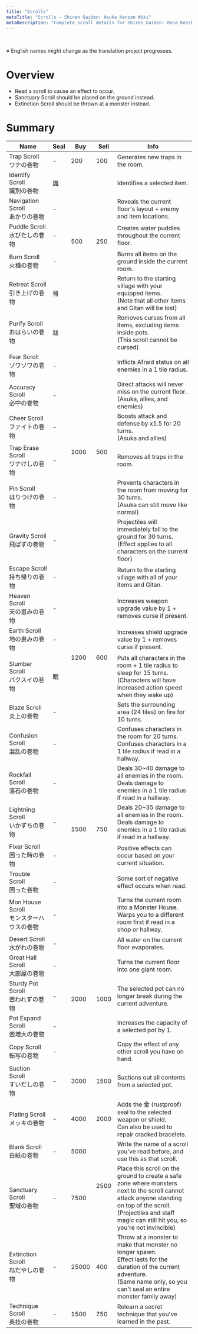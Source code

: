 ```yaml
---
title: "Scrolls"
metaTitle: "Scrolls - Shiren Gaiden: Asuka Kenzan Wiki"
metaDescription: "Complete scroll details for Shiren Gaiden: Onna Kenshi Asuka Kenzan!"
---
```


<br/>

<span class="redText">※ English names might change as the translation project progresses.</span>

# Overview

- Read a scroll to cause an effect to occur.
- Sanctuary Scroll should be placed on the ground instead.
- Extinction Scroll should be thrown at a monster instead.

# Summary

<table class="itemListCentered">
  <thead>
    <tr>
      <th>Name</th>
      <th>Seal</th>
      <th>Buy</th>
      <th>Sell</th>
      <th>Info</th>
    </tr>
  </thead>
  <tbody>
    <tr>
      <td class="highlightYellow">Trap Scroll<br/>ワナの巻物</td>
      <td>-</td>
      <td>200</td>
      <td>100</td>
      <td class="leftText">Generates new traps in the room.</td>
    </tr>
    <tr>
      <td class="highlightYellow">Identify Scroll<br/>識別の巻物</td>
      <td>識</td>
      <td rowspan="5">500</td>
      <td rowspan="5">250</td>
      <td class="leftText">Identifies a selected item.</td>
    </tr>
    <tr>
      <td class="highlightYellow">Navigation Scroll<br/>あかりの巻物</td>
      <td>-</td>
      <td class="leftText">Reveals the current floor's layout + enemy and item locations.</td>
    </tr>
    <tr>
      <td class="highlightYellow">Puddle Scroll<br/>水びたしの巻物</td>
      <td>-</td>
      <td class="leftText">Creates water puddles throughout the current floor.</td>
    </tr>
    <tr>
      <td class="highlightYellow">Burn Scroll<br/>火種の巻物</td>
      <td>-</td>
      <td class="leftText">Burns all items on the ground inside the current room.</td>
    </tr>
    <tr>
      <td class="highlightYellow">Retreat Scroll<br/>引き上げの巻物</td>
      <td>帰</td>
      <td class="leftText">Return to the starting village with your equipped items.<br/>(Note that all other items and Gitan will be lost)</td>
    </tr>
    <tr>
      <td class="highlightYellow">Purify Scroll<br/>おはらいの巻物</td>
      <td>祓</td>
      <td rowspan="8">1000</td>
      <td rowspan="8">500</td>
      <td class="leftText">Removes curses from all items, excluding items inside pots.<br/>(This scroll cannot be cursed)</td>
    </tr>
    <tr>
      <td class="highlightYellow">Fear Scroll<br/>ゾワゾワの巻物</td>
      <td>-</td>
      <td class="leftText">Inflicts Afraid status on all enemies in a 1 tile radius.</td>
    </tr>
    <tr>
      <td class="highlightYellow">Accuracy Scroll<br/>必中の巻物</td>
      <td>-</td>
      <td class="leftText">Direct attacks will never miss on the current floor.<br/>(Asuka, allies, and enemies)</td>
    </tr>
    <tr>
      <td class="highlightYellow">Cheer Scroll<br/>ファイトの巻物</td>
      <td>-</td>
      <td class="leftText">Boosts attack and defense by x1.5 for 20 turns.<br/>(Asuka and allies)</td>
    </tr>
    <tr>
      <td class="highlightYellow">Trap Erase Scroll<br/>ワナけしの巻物</td>
      <td>-</td>
      <td class="leftText">Removes all traps in the room.</td>
    </tr>
    <tr>
      <td class="highlightYellow">Pin Scroll<br/>はりつけの巻物</td>
      <td>-</td>
      <td class="leftText">Prevents characters in the room from moving for 30 turns.<br/>(Asuka can still move like normal)</td>
    </tr>
    <tr>
      <td class="highlightYellow">Gravity Scroll<br/>飛ばずの巻物</td>
      <td>-</td>
      <td class="leftText">Projectiles will immediately fall to the ground for 30 turns.<br/>(Effect applies to all characters on the current floor)</td>
    </tr>
    <tr>
      <td class="highlightYellow">Escape Scroll<br/>持ち帰りの巻物</td>
      <td>-</td>
      <td class="leftText">Return to the starting village with all of your items and Gitan.</td>
    </tr>
    <tr>
      <td class="highlightYellow">Heaven Scroll<br/>天の恵みの巻物</td>
      <td>-</td>
      <td rowspan="4">1200</td>
      <td rowspan="4">600</td>
      <td class="leftText">Increases weapon upgrade value by 1 + removes curse if present.</td>
    </tr>
    <tr>
      <td class="highlightYellow">Earth Scroll<br/>地の恵みの巻物</td>
      <td>-</td>
      <td class="leftText">Increases shield upgrade value by 1 + removes curse if present.</td>
    </tr>
    <tr>
      <td class="highlightYellow">Slumber Scroll<br/>バクスイの巻物</td>
      <td>眠</td>
      <td class="leftText">Puts all characters in the room + 1 tile radius to sleep for 15 turns.<br/>(Characters will have increased action speed when they wake up)</td>
    </tr>
    <tr>
      <td class="highlightYellow">Blaze Scroll<br/>炎上の巻物</td>
      <td>-</td>
      <td class="leftText">Sets the surrounding area (24 tiles) on fire for 10 turns.</td>
    </tr>
    <tr>
      <td class="highlightYellow">Confusion Scroll<br/>混乱の巻物</td>
      <td>-</td>
      <td rowspan="6">1500</td>
      <td rowspan="6">750</td>
      <td class="leftText">Confuses characters in the room for 20 turns.<br/>Confuses characters in a 1 tile radius if read in a hallway.</td>
    </tr>
    <tr>
      <td class="highlightYellow">Rockfall Scroll<br/>落石の巻物</td>
      <td>-</td>
      <td class="leftText">Deals 30~40 damage to all enemies in the room.<br/>Deals damage to enemies in a 1 tile radius if read in a hallway.</td>
    </tr>
    <tr>
      <td class="highlightYellow">Lightning Scroll<br/>いかずちの巻物</td>
      <td>-</td>
      <td class="leftText">Deals 20~35 damage to all enemies in the room.<br/>Deals damage to enemies in a 1 tile radius if read in a hallway.</td>
    </tr>
    <tr>
      <td class="highlightYellow">Fixer Scroll<br/>困った時の巻物</td>
      <td>-</td>
      <td class="leftText">Positive effects can occur based on your current situation.</td>
    </tr>
    <tr>
      <td class="highlightYellow">Trouble Scroll<br/>困った巻物</td>
      <td>-</td>
      <td class="leftText">Some sort of negative effect occurs when read.</td>
    </tr>
    <tr>
      <td class="highlightYellow">Mon House Scroll<br/>モンスターハウスの巻物</td>
      <td>-</td>
      <td class="leftText">Turns the current room into a Monster House.<br/>Warps you to a different room first if read in a shop or hallway.</td>
    </tr>
    <tr>
      <td class="highlightYellow">Desert Scroll<br/>水がれの巻物</td>
      <td>-</td>
      <td rowspan="5">2000</td>
      <td rowspan="5">1000</td>
      <td class="leftText">All water on the current floor evaporates.</td>
    </tr>
    <tr>
      <td class="highlightYellow">Great Hall Scroll<br/>大部屋の巻物</td>
      <td>-</td>
      <td class="leftText">Turns the current floor into one giant room.</td>
    </tr>
    <tr>
      <td class="highlightYellow">Sturdy Pot Scroll<br/>壺われずの巻物</td>
      <td>-</td>
      <td class="leftText">The selected pot can no longer break during the current adventure.</td>
    </tr>
    <tr>
      <td class="highlightYellow">Pot Expand Scroll<br/>壺増大の巻物</td>
      <td>-</td>
      <td class="leftText">Increases the capacity of a selected pot by 1.</td>
    </tr>
    <tr>
      <td class="highlightYellow">Copy Scroll<br/>転写の巻物</td>
      <td>-</td>
      <td class="leftText">Copy the effect of any other scroll you have on hand.</td>
    </tr>
    <tr>
      <td class="highlightYellow">Suction Scroll<br/>すいだしの巻物</td>
      <td>-</td>
      <td>3000</td>
      <td>1500</td>
      <td class="leftText">Suctions out all contents from a selected pot.</td>
    </tr>
    <tr>
      <td class="highlightYellow">Plating Scroll<br/>メッキの巻物</td>
      <td>-</td>
      <td>4000</td>
      <td>2000</td>
      <td class="leftText">Adds the 金 (rustproof) seal to the selected weapon or shield.<br/>Can also be used to repair cracked bracelets.</td>
    </tr>
    <tr>
      <td class="highlightYellow">Blank Scroll<br/>白紙の巻物</td>
      <td>-</td>
      <td>5000</td>
      <td rowspan="2">2500</td>
      <td class="leftText">Write the name of a scroll you've read before, and use this as that scroll.</td>
    </tr>
    <tr>
      <td class="highlightYellow">Sanctuary Scroll<br/>聖域の巻物</td>
      <td>-</td>
      <td>7500</td>
      <td class="leftText">Place this scroll on the ground to create a safe zone where monsters<br/>next to the scroll cannot attack anyone standing on top of the scroll.<br/>(Projectiles and staff magic can still hit you, so you're not invincible)</td>
    </tr>
    <tr>
      <td class="highlightYellow">Extinction Scroll<br/>ねだやしの巻物</td>
      <td>-</td>
      <td>25000</td>
      <td>400</td>
      <td class="leftText">Throw at a monster to make that monster no longer spawn.<br/>Effect lasts for the duration of the current adventure.<br/>(Same name only, so you can't seal an entire monster family away)</td>
    </tr>
    <tr>
      <td class="highlightYellow">Technique Scroll<br/>奥技の巻物</td>
      <td>-</td>
      <td>1500</td>
      <td>750</td>
      <td class="leftText">Relearn a secret technique that you've learned in the past.</td>
    </tr>
  </tbody>
</table>
